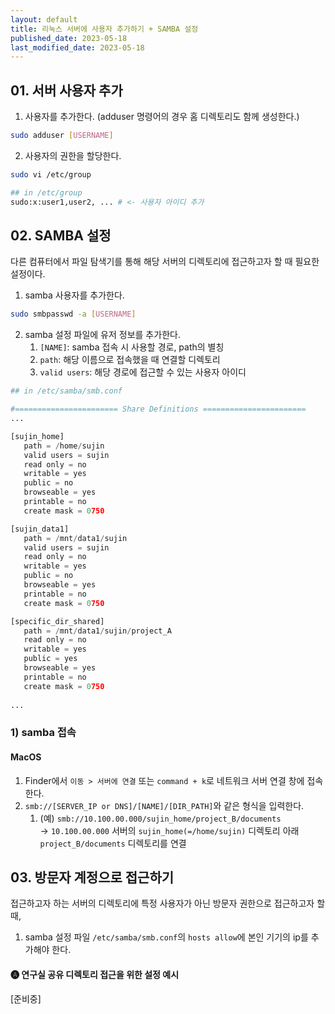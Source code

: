 ```yaml
---
layout: default
title: 리눅스 서버에 사용자 추가하기 + SAMBA 설정
published_date: 2023-05-18
last_modified_date: 2023-05-18
---
```



## 01. 서버 사용자 추가

1. 사용자를 추가한다. (adduser 명령어의 경우 홈 디렉토리도 함께 생성한다.)

```bash
sudo adduser [USERNAME]
```

2. 사용자의 권한을 할당한다.

```bash
sudo vi /etc/group

## in /etc/group
sudo:x:user1,user2, ... # <- 사용자 아이디 추가
```


## 02. SAMBA 설정

다른 컴퓨터에서 파일 탐색기를 통해 해당 서버의 디렉토리에 접근하고자 할 때 필요한 설정이다.

1. samba 사용자를 추가한다.

```bash
sudo smbpasswd -a [USERNAME]
```

2. samba 설정 파일에 유저 정보를 추가한다.
    1. `[NAME]`: samba 접속 시 사용할 경로, path의 별칭
    2. `path`: 해당 이름으로 접속했을 때 연결할 디렉토리
    3. `valid users`: 해당 경로에 접근할 수 있는 사용자 아이디

```python
## in /etc/samba/smb.conf

#======================= Share Definitions =======================
...

[sujin_home]
   path = /home/sujin
   valid users = sujin
   read only = no
   writable = yes
   public = no
   browseable = yes
   printable = no
   create mask = 0750

[sujin_data1]
   path = /mnt/data1/sujin
   valid users = sujin
   read only = no
   writable = yes
   public = no
   browseable = yes
   printable = no
   create mask = 0750

[specific_dir_shared]
   path = /mnt/data1/sujin/project_A
   read only = no
   writable = yes
   public = yes
   browseable = yes
   printable = no
   create mask = 0750
   
...
```


### 1) samba 접속

#### MacOS

1. Finder에서 `이동 > 서버에 연결` 또는 `command + k`로 네트워크 서버 연결 창에 접속한다.
2. `smb://[SERVER_IP or DNS]/[NAME]/[DIR_PATH]`와 같은 형식을 입력한다.
	1. (예) `smb://10.100.00.000/sujin_home/project_B/documents`  
	   → `10.100.00.000` 서버의 `sujin_home(=/home/sujin)` 디렉토리 아래 `project_B/documents` 디렉토리를 연결  


## 03. 방문자 계정으로 접근하기

접근하고자 하는 서버의 디렉토리에 특정 사용자가 아닌 방문자 권한으로 접근하고자 할 때,  
1. samba 설정 파일 `/etc/samba/smb.conf`의 `hosts allow`에 본인 기기의 ip를 추가해야 한다.


#### 🅐 연구실 공유 디렉토리 접근을 위한 설정 예시

[준비중]
